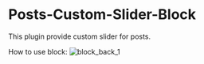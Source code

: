 # Posts-Custom-Slider-Block
This plugin provide custom slider for posts.

How to use block:
![block_back_1](https://user-images.githubusercontent.com/24751092/104164523-097ef780-541e-11eb-8ab8-03163d55ad21.gif)
